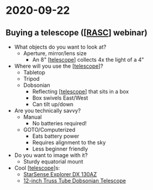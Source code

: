 # 2020-09-22

## Buying a telescope ([[RASC]] webinar)

- What objects do you want to look at?
  - Aperture, mirror/lens size
    - An 8" [[telescope]] collects 4x the light of a 4"
- Where will you use the [[telescope]]?
  - Tabletop
  - Tripod
  - Dobsonian
    - Reflecting [[telescope]] that sits in a box
    - Box swivels East/West
    - Can tilt up/down
- Are you technically savvy?
  - Manual
    - No batteries required!
  - GOTO/Computerized
    - Eats battery power
    - Requires alignment to the sky
    - Less beginner friendly
- Do you want to image with it?
  - Sturdy equatorial mount
- Cool [[telescope]]s:
  - [StarSense Explorer DX 130AZ](https://www.celestron.com/products/starsense-explorer-dx-130az)
  - [12-inch Truss Tube Dobsonian Telescope](https://explorescientificusa.com/collections/telescopes/products/12-truss-tube-dobsonian)

[//begin]: # "Autogenerated link references for markdown compatibility"
[rasc]: rasc "RASC"
[telescope]: telescope "Telescope"
[//end]: # "Autogenerated link references"